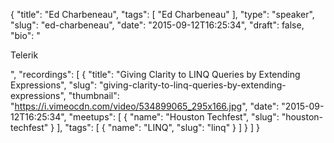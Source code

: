 {
  "title": "Ed Charbeneau",
  "tags": [
    "Ed Charbeneau"
  ],
  "type": "speaker",
  "slug": "ed-charbeneau",
  "date": "2015-09-12T16:25:34",
  "draft": false,
  "bio": "<p>Telerik</p>",
  "recordings": [
    {
      "title": "Giving Clarity to LINQ Queries by Extending Expressions",
      "slug": "giving-clarity-to-linq-queries-by-extending-expressions",
      "thumbnail": "https://i.vimeocdn.com/video/534899065_295x166.jpg",
      "date": "2015-09-12T16:25:34",
      "meetups": [
        {
          "name": "Houston Techfest",
          "slug": "houston-techfest"
        }
      ],
      "tags": [
        {
          "name": "LINQ",
          "slug": "linq"
        }
      ]
    }
  ]
}
